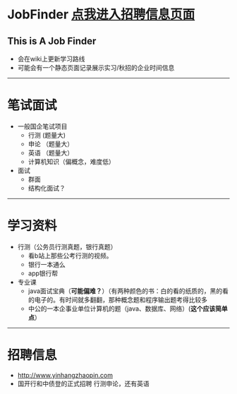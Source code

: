 # JobFinder [点我进入招聘信息页面](https://qyc0129.github.io/)
This is A Job Finder
---
- 会在wiki上更新学习路线
- 可能会有一个静态页面记录展示实习/秋招的企业时间信息

---
# 笔试面试
- 一般国企笔试项目
  -  行测  (题量大)
  -  申论 （题量大）
  -  英语 （题量大）
  -  计算机知识（偏概念，难度低）
- 面试
  -  群面
  -  结构化面试？

---
# 学习资料
- 行测（公务员行测真题，银行真题）
  - 看b站上那些公考行测的视频。
  - 银行一本通么
  - app银行帮
- 专业课
  -  java面试宝典（**可能偏难？**）（有两种颜色的书：白的看的纸质的，黑的看的电子的。有时间就多翻翻，那种概念题和程序输出题考得比较多
  -  中公的一本企事业单位计算机的题（java、数据库、网络）(**这个应该简单点**）
  
---
# 招聘信息
- http://www.yinhangzhaopin.com
- 国开行和中债登的正式招聘 行测申论，还有英语
